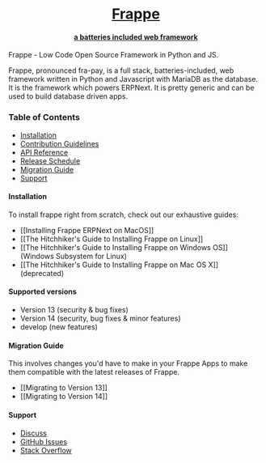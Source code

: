 <div align="center">
   <a href="https://frappe.io">
      <h1>Frappe</h1>
      <h4>a batteries included web framework</h4>
   </a>
</div>

Frappe - Low Code Open Source Framework in Python and JS.

Frappe, pronounced fra-pay, is a full stack, batteries-included, web
framework written in Python and Javascript with MariaDB as the database.
It is the framework which powers ERPNext. It is pretty generic and can
be used to build database driven apps.

### Table of Contents
* [Installation](#installation)
* [Contribution Guidelines](https://github.com/frappe/erpnext/wiki/Contribution-Guidelines)
* [API Reference](https://frappeframework.com/docs/user/en/api)
* [Release Schedule](#release-schedule)
* [Migration Guide](#migration-guide)
* [Support](#support)


#### Installation

To install frappe right from scratch, check out our exhaustive guides:
* [[Installing Frappe ERPNext on MacOS]]
* [[The Hitchhiker's Guide to Installing Frappe on Linux]]
* [[The Hitchhiker's Guide to Installing Frappe on Windows OS]] (Windows Subsystem for Linux)
* [[The Hitchhiker's Guide to Installing Frappe on Mac OS X]] (deprecated)

#### Supported versions

- Version 13 (security & bug fixes)
- Version 14 (security, bug fixes & minor features)
- develop (new features)


#### Migration Guide

This involves changes you'd have to make in your Frappe Apps to make them compatible with the latest releases of Frappe.

* [[Migrating to Version 13]]
* [[Migrating to Version 14]]

#### Support
* [Discuss](https://discuss.erpnext.com)
* [GitHub Issues](https://github.com/frappe/frappe/issues)
* [Stack Overflow](https://stackoverflow.com/questions/tagged/frappe)